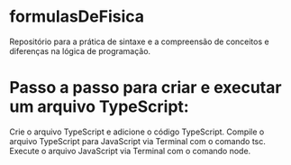 # formulasDeFisica
 Repositório para a prática de sintaxe e a compreensão de conceitos e diferenças na lógica de programação.

# Passo a passo para criar e executar um arquivo TypeScript:
Crie o arquivo TypeScript e adicione o código TypeScript.
Compile o arquivo TypeScript para JavaScript via Terminal com o comando tsc.
Execute o arquivo JavaScript via Terminal com o comando node.
